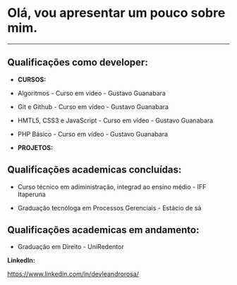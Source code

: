 # **Olá, vou apresentar um pouco sobre mim.** 
___

## Qualificações como developer:

* **CURSOS:**

* Algoritmos - Curso em vídeo - Gustavo Guanabara

* Git e Github - Curso em vídeo - Gustavo Guanabara 

* HMTL5, CSS3 e JavaScript - Curso em vídeo - Gustavo Guanabara

* PHP Básico - Curso em vídeo - Gustavo Guanabara

* **PROJETOS:**




## Qualificações academicas concluídas:

* Curso técnico em adiministração, integrad ao ensino médio - IFF Itaperuna

* Graduação tecnóloga em Processos Gerenciais - Estácio de sá


## Qualificações academicas em andamento:

* Graduação em Direito - UniRedentor



**LinkedIn:**

https://www.linkedin.com/in/devleandrorosa/